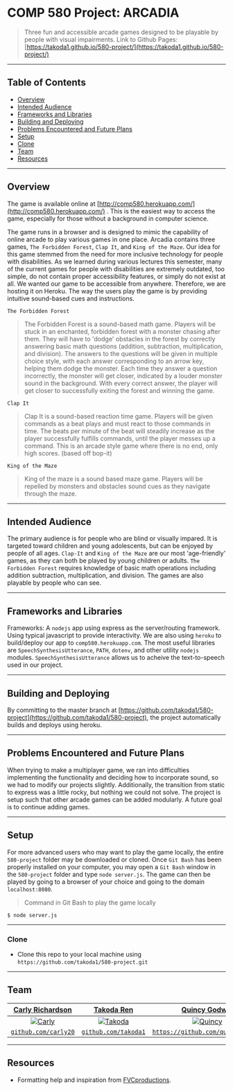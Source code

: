 # COMP 580 Project: ARCADIA

> Three fun and accessible arcade games designed to be playable by people with visual impairments.
> Link to Github Pages: [https://takoda1.github.io/580-project/](https://takoda1.github.io/580-project/)

---
## Table of Contents

- [Overview](#overview)
- [Intended Audience](#intended-audience)
- [Frameworks and Libraries](#frameworks-and-libraries)
- [Building and Deploying](#building-and-deploying)
- [Problems Encountered and Future Plans](#problems-encountered-and-future-plans)
- [Setup](#setup)
- [Clone](#clone)
- [Team](#team)
- [Resources](#resources)

---
## Overview

The game is available online at [http://comp580.herokuapp.com/](http://comp580.herokuapp.com/) . This is the easiest way to access the game, especially for those without a background in computer science. 

The game runs in a browser and is designed to mimic the capability of online arcade to play various games in one place. Arcadia contains three games, `The Forbidden Forest`, `Clap It`, and `King of the Maze`. Our idea for this game stemmed from the need for more inclusive technology for people with disabilities. As we learned during various lectures this semester, many of the current games for people with disabilities are extremely outdated, too simple, do not contain proper accessibility features, or simply do not exist at all. 
We wanted our game to be accessible from anywhere. Therefore, we are hosting it on Heroku. The way the users play the game is by providing intuitive sound-based cues and instructions.


`The Forbidden Forest`

> The Forbidden Forest is a sound-based math game. Players will be stuck in an enchanted, forbidden forest with a monster chasing after them. They will have to 'dodge' obstacles in the forest by correctly answering basic math questions (addition, subtraction, multiplication, and division). The answers to the questions will be given in multiple choice style, with each answer corresponding to an arrow key, helping them dodge the monster. Each time they answer a question incorrectly, the monster will get closer, indicated by a louder monster sound in the background. With every correct answer, the player will get closer to successfully exiting the forest and winning the game.   

`Clap It`
> Clap It is a sound-based reaction time game. Players will be given commands as a beat plays and must react to those commands in time. The beats per minute of the beat will steadily increase as the player successfully fulfills commands, until the player messes up a command. This is an arcade style game where there is no end, only high scores. (based off bop-it)

`King of the Maze`
> King of the maze is a sound based maze game. Players will be repelled by monsters and obstacles sound cues as they navigate through the maze.


---
## Intended Audience

The primary audience is for people who are blind or visually impared. It is targeted toward children and young adolescents, but can be enjoyed by people of all ages. `Clap-It` and `King of the Maze` are our most 'age-friendly' games, as they can both be played by young children or adults. `The Forbidden Forest` requires knowledge of basic math operations including addition subtraction, multiplication, and division. The games are also playable by people who can see.

---
## Frameworks and Libraries

Frameworks: A `nodejs` app using express as the server/routing framework. Using typical javascript to provide interactivity. We are also using `heroku` to build/deploy our app to `comp580.herokuapp.com`. The most useful libraries are `SpeechSynthesisUtterance`, `PATH`, `dotenv`, and other utility `nodejs` modules.  `SpeechSynthesisUtterance` allows us to acheive the text-to-speech used in our project.

---
## Building and Deploying

By committing to the master branch at [https://github.com/takoda1/580-project](https://github.com/takoda1/580-project), the project automatically builds and deploys using heroku.

---
## Problems Encountered and Future Plans

When trying to make a multiplayer game, we ran into difficulties implementing the functionality and deciding how to incorporate sound, so we had to modify our projects slightly. Additionally, the transition from static to express was a little rocky, but nothing we could not solve. The project is setup such that other arcade games can be added modularly. A future goal is to continue adding games.

---
## Setup

For more advanced users who may want to play the game locally, the entire `580-project` folder may be downloaded or cloned. Once `Git Bash` has been properly installed on your computer, you may open a `Git Bash` window in the `580-project` folder and type `node server.js`. The game can then be played by going to a browser of your choice and going to the domain `localhost:8080`. 

> Command in Git Bash to play the game locally
```shell
$ node server.js
```
---
### Clone

- Clone this repo to your local machine using `https://github.com/takoda1/580-project.git`

---

## Team

| <a href="https://github.com/carly20" target="_blank">**Carly Richardson**</a> | <a href="http://github.com/takoda1" target="_blank">**Takoda Ren**</a> | <a href="http://github.com/quincygodwin" target="_blank">**Quincy Godwin**</a> |
| :---: |:---:| :---:|
| [![Carly](https://avatars1.githubusercontent.com/u/52942423?s=400&u=03a64281c7277aa27688eb93bfc7315690e23038&v=4?s=200)](http://github.com/carly20)  | [![Takoda](https://avatars2.githubusercontent.com/u/31773273?s=400&v=4?s=200)](http://github.com/takoda1) | [![Quincy](https://avatars2.githubusercontent.com/u/27874702?s=460&u=cbef7006ff74ff80443b1bb7778f519a6d65eb61&v=4?s=200)](http://github.com/quincygodwin)  |
| <a href="https://github.com/carly20" target="_blank">`github.com/carly20`</a> | <a href="https://github.com/takoda1" target="_blank">`github.com/takoda1`</a> | <a href="https://github.com/quincygodwin" target="_blank">`https://github.com/quincygodwin`</a> |

---

## Resources

- Formatting help and inspiration from <a href="https://gist.github.com/fvcproductions/1bfc2d4aecb01a834b46" target="_blank">FVCproductions</a>.
